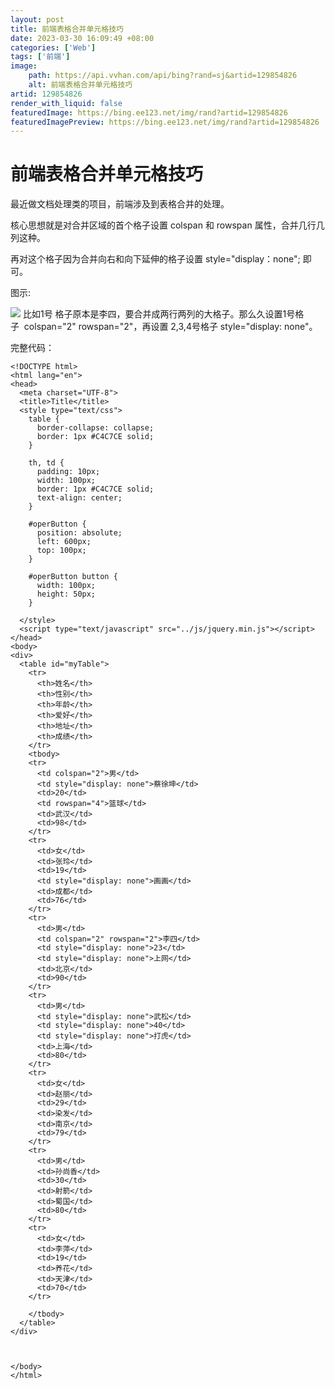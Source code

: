 ```yaml
---
layout: post
title: 前端表格合并单元格技巧
date: 2023-03-30 16:09:49 +08:00
categories: ['Web']
tags: ['前端']
image:
    path: https://api.vvhan.com/api/bing?rand=sj&artid=129854826
    alt: 前端表格合并单元格技巧
artid: 129854826
render_with_liquid: false
featuredImage: https://bing.ee123.net/img/rand?artid=129854826
featuredImagePreview: https://bing.ee123.net/img/rand?artid=129854826
---
```


# 前端表格合并单元格技巧

最近做文档处理类的项目，前端涉及到表格合并的处理。

核心思想就是对合并区域的首个格子设置 colspan 和 rowspan 属性，合并几行几列这种。

再对这个格子因为合并向右和向下延伸的格子设置 style="display：none"; 即可。

图示:

![](https://i-blog.csdnimg.cn/blog_migrate/38acf1f82bb7faab111eed1abb1b0c74.png)
比如1号 格子原本是李四，要合并成两行两列的大格子。那么久设置1号格子  colspan="2" rowspan="2"，再设置 2,3,4号格子 style="display: none"。

完整代码：

```
<!DOCTYPE html>
<html lang="en">
<head>
  <meta charset="UTF-8">
  <title>Title</title>
  <style type="text/css">
    table {
      border-collapse: collapse;
      border: 1px #C4C7CE solid;
    }

    th, td {
      padding: 10px;
      width: 100px;
      border: 1px #C4C7CE solid;
      text-align: center;
    }

    #operButton {
      position: absolute;
      left: 600px;
      top: 100px;
    }

    #operButton button {
      width: 100px;
      height: 50px;
    }

  </style>
  <script type="text/javascript" src="../js/jquery.min.js"></script>
</head>
<body>
<div>
  <table id="myTable">
    <tr>
      <th>姓名</th>
      <th>性别</th>
      <th>年龄</th>
      <th>爱好</th>
      <th>地址</th>
      <th>成绩</th>
    </tr>
    <tbody>
    <tr>
      <td colspan="2">男</td>
      <td style="display: none">蔡徐坤</td>
      <td>20</td>
      <td rowspan="4">篮球</td>
      <td>武汉</td>
      <td>98</td>
    </tr>
    <tr>
      <td>女</td>
      <td>张玲</td>
      <td>19</td>
      <td style="display: none">画画</td>
      <td>成都</td>
      <td>76</td>
    </tr>
    <tr>
      <td>男</td>
      <td colspan="2" rowspan="2">李四</td>
      <td style="display: none">23</td>
      <td style="display: none">上网</td>
      <td>北京</td>
      <td>90</td>
    </tr>
    <tr>
      <td>男</td>
      <td style="display: none">武松</td>
      <td style="display: none">40</td>
      <td style="display: none">打虎</td>
      <td>上海</td>
      <td>80</td>
    </tr>
    <tr>
      <td>女</td>
      <td>赵丽</td>
      <td>29</td>
      <td>染发</td>
      <td>南京</td>
      <td>79</td>
    </tr>
    <tr>
      <td>男</td>
      <td>孙尚香</td>
      <td>30</td>
      <td>射箭</td>
      <td>蜀国</td>
      <td>80</td>
    </tr>
    <tr>
      <td>女</td>
      <td>李萍</td>
      <td>19</td>
      <td>养花</td>
      <td>天津</td>
      <td>70</td>
    </tr>

    </tbody>
  </table>
</div>



</body>
</html>

```